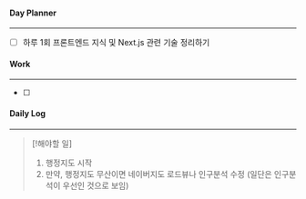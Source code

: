 
#### Day Planner
---
- [ ] 하루 1회 프론트엔드 지식 및 Next.js 관련 기술 정리하기


#### Work
---
- [ ] 


#### Daily Log
---
> [!해야할 일]
> 1. 행정지도 시작
> 2. 만약, 행정지도 무산이면 네이버지도 로드뷰나 인구분석 수정 (일단은 인구분석이 우선인 것으로 보임)



